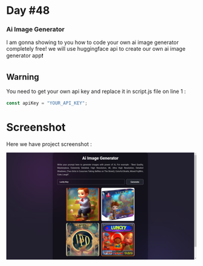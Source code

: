 # Day #48

### Ai Image Generator
I am gonna showing to you how to code your own ai image generator completely free! we will use huggingface api to create our own ai image generator app❗️

## Warning
You need to get your own api key and replace it in script.js file on line 1 :

```javascript
const apiKey = "YOUR_API_KEY";
```


# Screenshot
Here we have project screenshot :

![screenshot](result.png)
